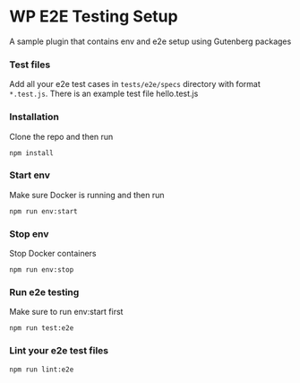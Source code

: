 # WP E2E Testing Setup

A sample plugin that contains env and e2e setup using Gutenberg packages

### Test files
Add all your e2e test cases in `tests/e2e/specs` directory with format `*.test.js`. There is an example test file hello.test.js

### Installation
Clone the repo and then run
```
npm install
```

### Start env
Make sure Docker is running and then run
```
npm run env:start
```

### Stop env
Stop Docker containers
```
npm run env:stop
```

### Run e2e testing
Make sure to run env:start first
```
npm run test:e2e
```

### Lint your e2e test files
```
npm run lint:e2e
```
